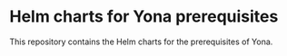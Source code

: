# Helm charts for Yona prerequisites

This repository contains the Helm charts for the prerequisites of Yona.
